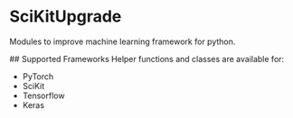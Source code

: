 # SciKitUpgrade
 Modules to improve machine learning framework for python.
 
 ## Supported Frameworks
 Helper functions and classes are available for:
 - PyTorch
 - SciKit
 - Tensorflow
 - Keras
